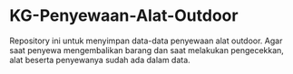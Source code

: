 # KG-Penyewaan-Alat-Outdoor
Repository ini untuk menyimpan data-data penyewaan alat outdoor. Agar saat penyewa mengembalikan barang dan saat melakukan pengecekkan, alat beserta penyewanya sudah ada dalam data.

